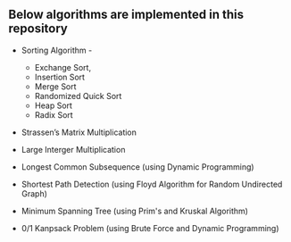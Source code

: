 ## Below algorithms are implemented in this repository

* Sorting Algorithm - 
	* Exchange Sort, 
	* Insertion Sort
	* Merge Sort
	* Randomized Quick Sort
	* Heap Sort
	* Radix Sort

* Strassen’s Matrix Multiplication

* Large Interger Multiplication

* Longest Common Subsequence (using Dynamic Programming)

* Shortest Path Detection (using Floyd Algorithm for Random Undirected Graph)

* Minimum Spanning Tree (using Prim's and Kruskal Algorithm)

* 0/1 Kanpsack Problem (using Brute Force and Dynamic Programming)
